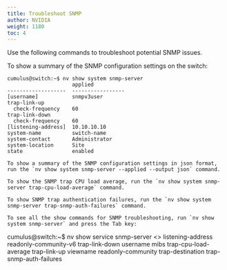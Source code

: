 ```yaml
---
title: Troubleshoot SNMP
author: NVIDIA
weight: 1180
toc: 4
---
```


Use the following commands to troubleshoot potential SNMP issues.

To show a summary of the SNMP configuration settings on the switch:

```
cumulus@switch:~$ nv show system snmp-server
                     applied
-------------------  -----------------
[username]           snmpv3user
trap-link-up
  check-frequency    60
trap-link-down
  check-frequency    60
[listening-address]  10.10.10.10
system-name          switch-name
system-contact       Administrator
system-location      Site
state                enabled

To show a summary of the SNMP configuration settings in json format, run the `nv show system snmp-server --applied --output json` command.

To show the SNMP trap CPU load average, run the `nv show system snmp-server trap-cpu-load-average` command.

To show SNMP trap authentication failures, run the `nv show system snmp-server trap-snmp-auth-failures` command.

To see all the show commands for SNMP troubleshooting, run `nv show system snmp-server` and press the Tab key:

```
cumulus@switch:~$ nv show service snmp-server  <<press Tab>>
listening-address        readonly-community-v6    trap-link-down           username
mibs                     trap-cpu-load-average    trap-link-up             viewname
readonly-community       trap-destination         trap-snmp-auth-failures  
```
